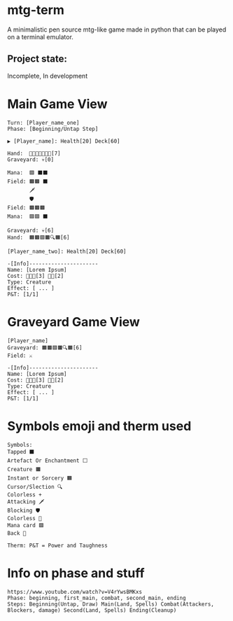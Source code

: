 # mtg-term
A minimalistic pen source mtg-like game made in python that can be played on a terminal emulator.

## Project state:

Incomplete, In development

# Main Game View
 
 ~~~
 Turn: [Player_name_one]
 Phase: [Beginning/Untap Step] 

 ▶️ [Player_name]: Health[20] Deck[60]
 
 Hand:  🔳🔳🔳🔳🔳🔳🔳[7] 
 Graveyard: 💀[0]
 
 Mana:  🟪 ⬛⬛
 Field: 🟫🟫 ⬛
        🗡️
        🛡️        
 Field: 🟫🟫🟫
 Mana:  🟪🟪 ⬛
 
 Graveyard: 💀[6]
 Hand:  🟧🟫🟪🟫🔍🟧[6]
 
 [Player_name_two]: Health[20] Deck[60]
 
 -[Info]----------------------
 Name: [Lorem Ipsum]
 Cost: 🔵🔵🔵[3] 🚫🚫[2]
 Type: Creature
 Effect: [ ... ]
 P&T: [1/1]
 ~~~
 
 # Graveyard Game View
  
 ~~~
 [Player_name] 
 Graveyard: 🟧🟫🟪🟫🔍🟧[6]
 Field: ⚔️
 
 -[Info]----------------------
 Name: [Lorem Ipsum]
 Cost: 🔵🔵🔵[3] 🚫🚫[2]
 Type: Creature
 Effect: [ ... ]
 P&T: [1/1]
 ~~~
  
 
 
 # Symbols emoji and therm used
 
 ~~~
 Symbols:
 Tapped ⬛
 Artefact Or Enchantment ⬜
 Creature 🟫
 Instant or Sorcery 🟧
 Cursor/Slection 🔍
 Colorless +
 Attacking 🗡️
 Blocking 🛡️
 Colorless 🚫
 Mana card 🟪
 Back 🔳
 
 Therm: P&T = Power and Taughness
 ~~~
 
 # Info on phase and stuff
 ~~~
 https://www.youtube.com/watch?v=V4rYwsBMKxs
 Phase: beginning, first_main, combat, second_main, ending
 Steps: Beginning(Untap, Draw) Main(Land, Spells) Combat(Attackers, Blockers, damage) Second(Land, Spells) Ending(Cleanup)
 ~~~
 


